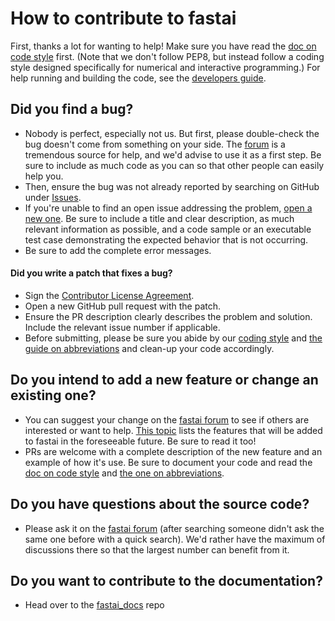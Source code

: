 # How to contribute to fastai

First, thanks a lot for wanting to help! Make sure you have read the [doc on code style](http://docs.fast.ai/style.html) first. (Note that we don't follow PEP8, but instead follow a coding style designed specifically for numerical and interactive programming.) For help running and building the code, see the [developers guide](http://docs.fast.ai/developers.html).

## Did you find a bug?

* Nobody is perfect, especially not us. But first, please double-check the bug doesn't come from something on your side. The [forum](http://forums.fast.ai/) is a tremendous source for help, and we'd advise to use it as a first step. Be sure to include as much code as you can so that other people can easily help you.
* Then, ensure the bug was not already reported by searching on GitHub under [Issues](https://github.com/fastai/fastai/issues).
* If you're unable to find an open issue addressing the problem, [open a new one](https://github.com/fastai/fastai/issues/new). Be sure to include a title and clear description, as much relevant information as possible, and a code sample or an executable test case demonstrating the expected behavior that is not occurring.
* Be sure to add the complete error messages.

#### Did you write a patch that fixes a bug?

* Sign the [Contributor License Agreement](https://www.clahub.com/agreements/fastai/fastai).
* Open a new GitHub pull request with the patch.
* Ensure the PR description clearly describes the problem and solution. Include the relevant issue number if applicable.
* Before submitting, please be sure you abide by our [coding style](http://docs.fast.ai/style.html) and [the guide on abbreviations](http://docs.fast.ai/abbr.html) and clean-up your code accordingly.

## Do you intend to add a new feature or change an existing one?

* You can suggest your change on the [fastai forum](http://forums.fast.ai/) to see if others are interested or want to help. [This topic](http://forums.fast.ai/t/fastai-v1-adding-features/23041/8) lists the features that will be added to fastai in the foreseeable future. Be sure to read it too!
* PRs are welcome with a complete description of the new feature and an example of how it's use. Be sure to document your code and read the [doc on code style](http://docs.fast.ai/style.html) and [the one on abbreviations](http://docs.fast.ai/abbr.html).

## Do you have questions about the source code?

* Please ask it on the [fastai forum](http://forums.fast.ai/) (after searching someone didn't ask the same one before with a quick search). We'd rather have the maximum of discussions there so that the largest number can benefit from it.

## Do you want to contribute to the documentation?

* Head over to the [fastai_docs](https://github.com/fastai/fastai_docs) repo

